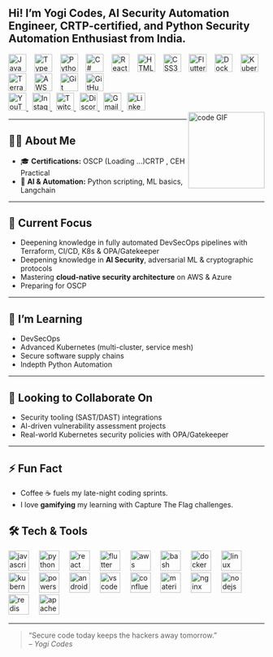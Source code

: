 <h2 align="left">Hi! I’m Yogi Codes,  AI Security Automation  Engineer, CRTP-certified, and Python Security  Automation Enthusiast  from India.</h2>

<div align="left">
<div align="left">
  <!-- Languages -->
  <img src="https://cdn.jsdelivr.net/gh/devicons/devicon/icons/javascript/javascript-original.svg" height="35" alt="JavaScript" />
  &nbsp;&nbsp;
  <img src="https://cdn.jsdelivr.net/gh/devicons/devicon/icons/typescript/typescript-original.svg" height="35" alt="TypeScript" />
  &nbsp;&nbsp;
  <img src="https://cdn.jsdelivr.net/gh/devicons/devicon/icons/python/python-original.svg" height="35" alt="Python" />
  &nbsp;&nbsp;
  <img src="https://cdn.jsdelivr.net/gh/devicons/devicon/icons/csharp/csharp-original.svg" height="35" alt="C#" />
  &nbsp;&nbsp;

  <!-- Frontend -->
  <img src="https://cdn.jsdelivr.net/gh/devicons/devicon/icons/react/react-original.svg" height="35" alt="React" />
  &nbsp;&nbsp;
  <img src="https://cdn.jsdelivr.net/gh/devicons/devicon/icons/html5/html5-original.svg" height="35" alt="HTML5" />
  &nbsp;&nbsp;
  <img src="https://cdn.jsdelivr.net/gh/devicons/devicon/icons/css3/css3-original.svg" height="35" alt="CSS3" />
  &nbsp;&nbsp;

  <!-- Mobile -->
  <img src="https://cdn.jsdelivr.net/gh/devicons/devicon/icons/flutter/flutter-original.svg" height="35" alt="Flutter" />
  &nbsp;&nbsp;

  <!-- DevOps & Cloud -->
  <img src="https://cdn.jsdelivr.net/gh/devicons/devicon/icons/docker/docker-original.svg" height="35" alt="Docker" />
  &nbsp;&nbsp;
  <img src="https://cdn.jsdelivr.net/gh/devicons/devicon/icons/kubernetes/kubernetes-plain.svg" height="35" alt="Kubernetes" />
  &nbsp;&nbsp;
  <img src="https://cdn.jsdelivr.net/gh/devicons/devicon/icons/terraform/terraform-original.svg" height="35" alt="Terraform" />
  &nbsp;&nbsp;
  <img src="https://cdn.jsdelivr.net/gh/devicons/devicon/icons/amazonwebservices/amazonwebservices-original.svg" height="35" alt="AWS" />
  &nbsp;&nbsp;

  <!-- Tools -->
  <img src="https://cdn.jsdelivr.net/gh/devicons/devicon/icons/git/git-original.svg" height="35" alt="Git" />
  &nbsp;&nbsp;
  <img src="https://cdn.jsdelivr.net/gh/devicons/devicon/icons/github/github-original.svg" height="35" alt="GitHub" />
</div>


</div>
<div align="left">
  <a href="https://youtube.com/yourchannel" target="_blank">
    <img src="https://img.shields.io/static/v1?message=YouTube&logo=youtube&color=FF0000&style=for-the-badge" height="35" alt="YouTube" />
  </a>
  &nbsp;
  <a href="https://instagram.com/yourhandle" target="_blank">
    <img src="https://img.shields.io/static/v1?message=Instagram&logo=instagram&color=E4405F&style=for-the-badge" height="35" alt="Instagram" />
  </a>
  &nbsp;
  <a href="https://twitch.tv/yourchannel" target="_blank">
    <img src="https://img.shields.io/static/v1?message=Twitch&logo=twitch&color=9146FF&style=for-the-badge" height="35" alt="Twitch" />
  </a>
  &nbsp;
  <a href="https://discord.gg/yourserver" target="_blank">
    <img src="https://img.shields.io/static/v1?message=Discord&logo=discord&color=7289DA&style=for-the-badge" height="35" alt="Discord" />
  </a>
  &nbsp;
  <a href="mailto:youremail@gmail.com" target="_blank">
    <img src="https://img.shields.io/static/v1?message=Gmail&logo=gmail&color=D14836&style=for-the-badge" height="35" alt="Gmail" />
  </a>
  &nbsp;
  <a href="https://linkedin.com/in/yourprofile" target="_blank">
    <img src="https://img.shields.io/static/v1?message=LinkedIn&logo=linkedin&color=0077B5&style=for-the-badge" height="35" alt="LinkedIn" />
  </a>
</div>


<img align="right" height="150" src="https://avatars.githubusercontent.com/u/97585034" alt="code GIF" />

---

## 👨‍💻 About Me

- 🎓 **Certifications:** OSCP (Loading ...)CRTP , CEH Practical
- 🤖 **AI & Automation:** Python scripting, ML basics, Langchain
---

## 🔭 Current Focus

- Deepening knowledge in fully automated DevSecOps pipelines with Terraform, CI/CD, K8s & OPA/Gatekeeper  
- Deepening knowledge in **AI Security**, adversarial ML & cryptographic protocols  
- Mastering **cloud-native security architecture** on AWS & Azure
- Preparing for OSCP

---

## 🌱 I’m Learning

- DevSecOps
- Advanced Kubernetes (multi-cluster, service mesh)
- Secure software supply chains
- Indepth Python Automation

---

## 👯 Looking to Collaborate On

- Security tooling (SAST/DAST) integrations  
- AI-driven vulnerability assessment projects  
- Real-world Kubernetes security policies with OPA/Gatekeeper

---

## ⚡ Fun Fact

- Coffee ☕ fuels my late-night coding sprints.
- I love **gamifying** my learning with Capture The Flag challenges.


## 🛠️ Tech & Tools

<div align="left">
  <img src="https://cdn.jsdelivr.net/gh/devicons/devicon/icons/javascript/javascript-original.svg" height="40" alt="javascript logo"  />
  <img width="12" />
  <img src="https://cdn.jsdelivr.net/gh/devicons/devicon/icons/python/python-original.svg" height="40" alt="python logo"  />
  <img width="12" />
  <img src="https://cdn.jsdelivr.net/gh/devicons/devicon/icons/react/react-original.svg" height="40" alt="react logo"  />
  <img width="12" />
  <img src="https://cdn.jsdelivr.net/gh/devicons/devicon/icons/flutter/flutter-original.svg" height="40" alt="flutter logo"  />
  <img width="12" />
  <img src="https://cdn.jsdelivr.net/gh/devicons/devicon/icons/amazonwebservices/amazonwebservices-line-wordmark.svg" height="40" alt="aws logo"  />
  <img width="12" />
  <img src="https://cdn.jsdelivr.net/gh/devicons/devicon/icons/bash/bash-original.svg" height="40" alt="bash logo"  />
  <img width="12" />
  <img src="https://cdn.jsdelivr.net/gh/devicons/devicon/icons/docker/docker-original.svg" height="40" alt="docker logo"  />
  <img width="12" />
  <img src="https://cdn.jsdelivr.net/gh/devicons/devicon/icons/linux/linux-original.svg" height="40" alt="linux logo"  />
  <img width="12" />
  <img src="https://cdn.jsdelivr.net/gh/devicons/devicon/icons/kubernetes/kubernetes-plain.svg" height="40" alt="kubernetes logo"  />
  <img width="12" />
  <img src="https://skillicons.dev/icons?i=powershell" height="40" alt="powershell logo"  />
  <img width="12" />
  <img src="https://cdn.jsdelivr.net/gh/devicons/devicon/icons/androidstudio/androidstudio-original.svg" height="40" alt="androidstudio logo"  />
  <img width="12" />
  <img src="https://cdn.jsdelivr.net/gh/devicons/devicon/icons/vscode/vscode-original.svg" height="40" alt="vscode logo"  />
  <img width="12" />
  <img src="https://cdn.jsdelivr.net/gh/devicons/devicon/icons/confluence/confluence-original.svg" height="40" alt="confluence logo"  />
  <img width="12" />
  <img src="https://cdn.jsdelivr.net/gh/devicons/devicon/icons/materialui/materialui-original.svg" height="40" alt="materialui logo"  />
  <img width="12" />
  <img src="https://cdn.jsdelivr.net/gh/devicons/devicon/icons/nginx/nginx-original.svg" height="40" alt="nginx logo"  />
  <img width="12" />
  <img src="https://cdn.jsdelivr.net/gh/devicons/devicon/icons/nodejs/nodejs-original.svg" height="40" alt="nodejs logo"  />
  <img width="12" />
  <img src="https://cdn.jsdelivr.net/gh/devicons/devicon/icons/redis/redis-original.svg" height="40" alt="redis logo"  />
  <img width="12" />
  <img src="https://cdn.jsdelivr.net/gh/devicons/devicon/icons/apachekafka/apachekafka-original.svg" height="40" alt="apachekafka logo"  />
</div>

---

> “Secure code today keeps the hackers away tomorrow.”  
> – *Yogi Codes*

